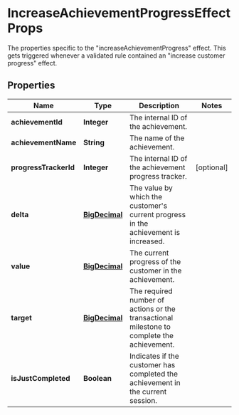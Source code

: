 

# IncreaseAchievementProgressEffectProps

The properties specific to the \"increaseAchievementProgress\" effect. This gets triggered whenever a validated rule contained an \"increase customer progress\" effect.
## Properties

Name | Type | Description | Notes
------------ | ------------- | ------------- | -------------
**achievementId** | **Integer** | The internal ID of the achievement. | 
**achievementName** | **String** | The name of the achievement. | 
**progressTrackerId** | **Integer** | The internal ID of the achievement progress tracker. |  [optional]
**delta** | [**BigDecimal**](BigDecimal.md) | The value by which the customer&#39;s current progress in the achievement is increased. | 
**value** | [**BigDecimal**](BigDecimal.md) | The current progress of the customer in the achievement. | 
**target** | [**BigDecimal**](BigDecimal.md) | The required number of actions or the transactional milestone to complete the achievement. | 
**isJustCompleted** | **Boolean** | Indicates if the customer has completed the achievement in the current session. | 



